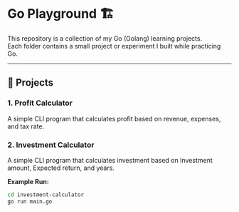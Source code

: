 # Go Playground 🏗️

This repository is a collection of my Go (Golang) learning projects.  
Each folder contains a small project or experiment I built while practicing Go.  

---

## 📂 Projects

### 1. Profit Calculator
A simple CLI program that calculates profit based on revenue, expenses, and tax rate.

### 2. Investment Calculator
A simple CLI program that calculates investment based on Investment amount, Expected return, and years.

**Example Run:**
```bash
cd investment-calculator
go run main.go
